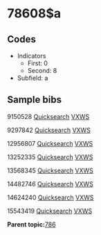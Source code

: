 # 78608$a

## Codes

-   Indicators
    -   First: 0
    -   Second: 8
-   Subfield: a

## Sample bibs

9150528 [Quicksearch](https://search.library.yale.edu/catalog/9150528) [VXWS](http://prodorbis.library.yale.edu:7014/vxws/GetHoldingsService?bibId=9150528)

9297842 [Quicksearch](https://search.library.yale.edu/catalog/9297842) [VXWS](http://prodorbis.library.yale.edu:7014/vxws/GetHoldingsService?bibId=9297842)

12956807 [Quicksearch](https://search.library.yale.edu/catalog/12956807) [VXWS](http://prodorbis.library.yale.edu:7014/vxws/GetHoldingsService?bibId=12956807)

13252335 [Quicksearch](https://search.library.yale.edu/catalog/13252335) [VXWS](http://prodorbis.library.yale.edu:7014/vxws/GetHoldingsService?bibId=13252335)

13568345 [Quicksearch](https://search.library.yale.edu/catalog/13568345) [VXWS](http://prodorbis.library.yale.edu:7014/vxws/GetHoldingsService?bibId=13568345)

14482746 [Quicksearch](https://search.library.yale.edu/catalog/14482746) [VXWS](http://prodorbis.library.yale.edu:7014/vxws/GetHoldingsService?bibId=14482746)

14624240 [Quicksearch](https://search.library.yale.edu/catalog/14624240) [VXWS](http://prodorbis.library.yale.edu:7014/vxws/GetHoldingsService?bibId=14624240)

15543419 [Quicksearch](https://search.library.yale.edu/catalog/15543419) [VXWS](http://prodorbis.library.yale.edu:7014/vxws/GetHoldingsService?bibId=15543419)

**Parent topic:**[786](../../tags/786/786.md)

